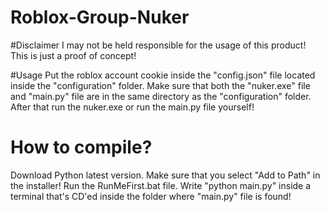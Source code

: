 # Roblox-Group-Nuker



#Disclaimer
I may not be held responsible for the usage of this product! This is just a proof of concept!
 
#Usage
Put the roblox account cookie inside the "config.json" file located inside the "configuration" folder. Make sure that both the "nuker.exe" file and "main.py" file are in the same directory as the "configuration" folder. After that run the nuker.exe or run the main.py file yourself!

# How to compile?

Download Python latest version. Make sure that you select "Add to Path" in the installer!
Run the RunMeFirst.bat file.
Write "python main.py" inside a terminal that's CD'ed inside the folder where "main.py" file is found!
